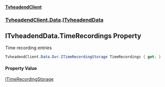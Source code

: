 #### [TvheadendClient](./index.md 'index')
### [TvheadendClient.Data](./TvheadendClient-Data.md 'TvheadendClient.Data').[ITvheadendData](./TvheadendClient-Data-ITvheadendData.md 'TvheadendClient.Data.ITvheadendData')
## ITvheadendData.TimeRecordings Property
Time recording entries  
```csharp
TvheadendClient.Data.Dvr.ITimeRecordingStorage TimeRecordings { get; }
```
#### Property Value
[ITimeRecordingStorage](./TvheadendClient-Data-Dvr-ITimeRecordingStorage.md 'TvheadendClient.Data.Dvr.ITimeRecordingStorage')  
